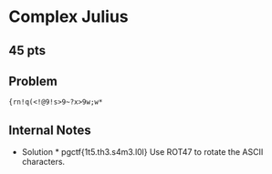 # Complex Julius
45 pts
---
## Problem
```
{rn!q(<!@9!s>9~?x>9w;w*
```

## Internal Notes
* Solution * pgctf{1t5.th3.s4m3.l0l}
Use ROT47 to rotate the ASCII characters.
